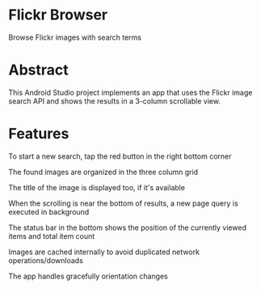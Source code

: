 # Flickr Browser
Browse Flickr images with search terms

# Abstract
This Android Studio project implements an app that uses the Flickr image search API
and shows the results in a 3-column scrollable view.

# Features

To start a new search, tap the red button in the right bottom corner

The found images are organized in the three column grid

The title of the image is displayed too, if it's available

When the scrolling is near the bottom of results, a new page query is executed in background

The status bar in the bottom shows the position of the currently viewed items and total item count

Images are cached internally to avoid duplicated network operations/downloads

The app handles gracefully orientation changes


